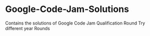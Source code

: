 # Google-Code-Jam-Solutions

Contains the solutions of Google Code Jam Qualification Round
Try different year Rounds
